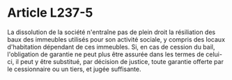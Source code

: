 # Article L237-5

La dissolution de la société n'entraîne pas de plein droit la résiliation des baux des immeubles utilisés pour son activité sociale, y compris des locaux d'habitation dépendant de ces immeubles.   Si, en cas de cession du bail, l'obligation de garantie ne peut plus être assurée dans les termes de celui-ci, il peut y être substitué, par décision de justice, toute garantie offerte par le cessionnaire ou un tiers, et jugée suffisante.